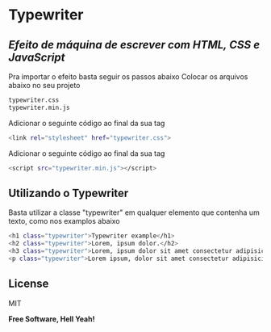 # Typewriter
## _Efeito de máquina de escrever com HTML, CSS e JavaScript_

Pra importar o efeito basta seguir os passos abaixo
Colocar os arquivos abaixo no seu projeto

```sh
typewriter.css
typewriter.min.js
```

Adicionar o seguinte código ao final da sua tag <head>

```sh
<link rel="stylesheet" href="typewriter.css">
```

Adicionar o seguinte código ao final da sua tag <body>

```sh
<script src="typewriter.min.js"></script>
```

## Utilizando o Typewriter
Basta utilizar a classe "typewriter" em qualquer elemento que contenha um texto, como nos examplos abaixo

```sh
<h1 class="typewriter">Typewriter example</h1>
<h2 class="typewriter">Lorem, ipsum dolor.</h2>
<h3 class="typewriter">Lorem, ipsum dolor sit amet consectetur adipisicing elit.</h3>
<p class="typewriter">Lorem ipsum, dolor sit amet consectetur adipisicing elit. Fugit, libero aut!</p>
```

## License

MIT

**Free Software, Hell Yeah!**
